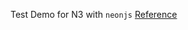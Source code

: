 Test Demo for N3 with `neonjs` [Reference](https://github.com/CityOfZion/neon-js?tab=readme-ov-file)
